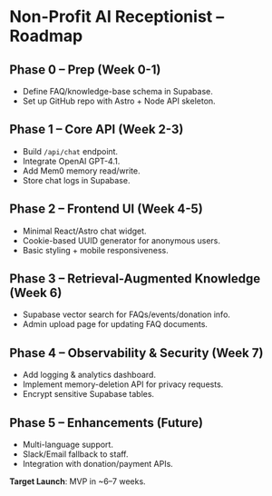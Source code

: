 # Non-Profit AI Receptionist – Roadmap

## Phase 0 – Prep (Week 0-1)
- Define FAQ/knowledge-base schema in Supabase.
- Set up GitHub repo with Astro + Node API skeleton.

## Phase 1 – Core API (Week 2-3)
- Build `/api/chat` endpoint.
- Integrate OpenAI GPT-4.1.
- Add Mem0 memory read/write.
- Store chat logs in Supabase.

## Phase 2 – Frontend UI (Week 4-5)
- Minimal React/Astro chat widget.
- Cookie-based UUID generator for anonymous users.
- Basic styling + mobile responsiveness.

## Phase 3 – Retrieval-Augmented Knowledge (Week 6)
- Supabase vector search for FAQs/events/donation info.
- Admin upload page for updating FAQ documents.

## Phase 4 – Observability & Security (Week 7)
- Add logging & analytics dashboard.
- Implement memory-deletion API for privacy requests.
- Encrypt sensitive Supabase tables.

## Phase 5 – Enhancements (Future)
- Multi-language support.
- Slack/Email fallback to staff.
- Integration with donation/payment APIs.

**Target Launch**: MVP in ~6–7 weeks.
